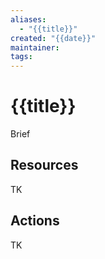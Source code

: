 ```yaml
---
aliases:
  - "{{title}}"
created: "{{date}}"
maintainer: 
tags:
---
```

# {{title}}

Brief

## Resources 

TK

## Actions

TK